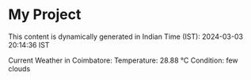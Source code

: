# My Project

This content is dynamically generated in Indian Time (IST): 2024-03-03 20:14:36 IST


Current Weather in Coimbatore:
Temperature: 28.88 °C
Condition: few clouds
